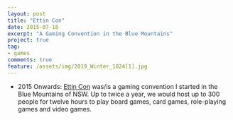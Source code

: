 ```yaml
---
layout: post
title: "Ettin Con"
date: 2015-07-18
excerpt: "A Gaming Convention in the Blue Mountains"
project: true
tag:
- games
comments: true
feature: /assets/img/2019_Winter_1024[1].jpg
---
```


* 2015 Onwards: [Ettin Con](https://EttinCon.org) was/is a gaming convention I started in the Blue Mountains of NSW. Up to twice a year, we would host up to 300 people for twelve hours to play board games, card games, role-playing games and video games.
